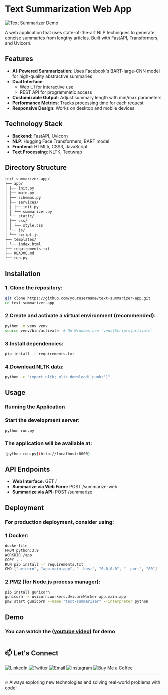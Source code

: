 # Text Summarization Web App

![Text Summarizer Demo]( )

A web application that uses state-of-the-art NLP techniques to generate concise summaries from lengthy articles. Built with FastAPI, Transformers, and Uvicorn.

## Features

- **AI-Powered Summarization**: Uses Facebook's BART-large-CNN model for high-quality abstractive summaries
- **Dual Interface**: 
  - Web UI for interactive use
  - REST API for programmatic access
- **Customizable Output**: Adjust summary length with min/max parameters
- **Performance Metrics**: Tracks processing time for each request
- **Responsive Design**: Works on desktop and mobile devices

## Technology Stack

- **Backend**: FastAPI, Uvicorn
- **NLP**: Hugging Face Transformers, BART model
- **Frontend**: HTML5, CSS3, JavaScript
- **Text Processing**: NLTK, Textwrap

## Directory Structure
```bash
text_summarizer_app/
├── app/
│ ├── init.py
│ ├── main.py
│ ├── schemas.py
│ ├── services/
│ │ ├── init.py
│ │ └── summarizer.py
│ └── static/
│ ├── css/
│ │ └── style.css
│ └── js/
│ └── script.js
├── templates/
│ └── index.html
├── requirements.txt
├── README.md
└── run.py
```

## Installation

### 1. Clone the repository:
```bash
git clone https://github.com/yourusername/text-summarizer-app.git
cd text-summarizer-app
```
### 2.Create and activate a virtual environment (recommended):
```bash
python -m venv venv
source venv/bin/activate  # On Windows use `venv\Scripts\activate`
```

### 3.Install dependencies:
```bash
pip install -r requirements.txt
```

### 4.Download NLTK data:
```bash
python -c "import nltk; nltk.download('punkt')"
```

## Usage
### Running the Application

### Start the development server:
```bash
python run.py
```

### The application will be available at:
```bash
[python run.py](http://localhost:8000)
```

## API Endpoints
- **Web Interface:** GET /
- **Summarize via Web Form:** POST /summarize-web
- **Summarize via API:** POST /summarize


## Deployment
### For production deployment, consider using:
### 1.Docker:
```bash
dockerfile
FROM python:3.9
WORKDIR /app
COPY . .
RUN pip install -r requirements.txt
CMD ["uvicorn", "app.main:app", "--host", "0.0.0.0", "--port", "80"]
```
### 2.PM2 (for Node.js process manager):
```bash
pip install gunicorn
gunicorn -k uvicorn.workers.UvicornWorker app.main:app
pm2 start gunicorn --name "text-summarizer" --interpreter python
```

## Demo 
### You can watch the ([youtube video]( )) for demo
<p align="center">
  <img src=" " />
</p>  


## 📫 Let's Connect

[![LinkedIn](https://img.shields.io/badge/-LinkedIn-0077B5?style=flat-square&logo=linkedin&logoColor=white)](https://www.linkedin.com/in/umeshsamartapu/)
[![Twitter](https://img.shields.io/badge/-Twitter-1DA1F2?style=flat-square&logo=twitter&logoColor=white)](https://x.com/umeshsamartapu)
[![Email](https://img.shields.io/badge/-Email-D14836?style=flat-square&logo=gmail&logoColor=white)](mailto:umeshsamartapu@gmail.com)
[![Instagram](https://img.shields.io/badge/-Instagram-E4405F?style=flat-square&logo=instagram&logoColor=white)](https://www.instagram.com/umeshsamartapu/)
[![Buy Me a Coffee](https://img.shields.io/badge/-Buy%20Me%20a%20Coffee-FBAD19?style=flat-square&logo=buymeacoffee&logoColor=black)](https://www.buymeacoffee.com/umeshsamartapu)

---

🔥 Always exploring new technologies and solving real-world problems with code!



